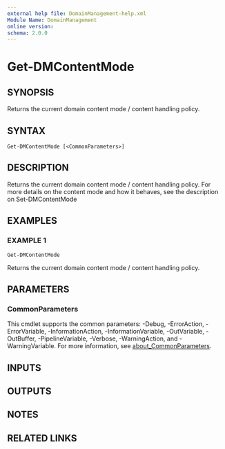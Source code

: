 ```yaml
---
external help file: DomainManagement-help.xml
Module Name: DomainManagement
online version:
schema: 2.0.0
---
```


# Get-DMContentMode

## SYNOPSIS
Returns the current domain content mode / content handling policy.

## SYNTAX

```
Get-DMContentMode [<CommonParameters>]
```

## DESCRIPTION
Returns the current domain content mode / content handling policy.
For more details on the content mode and how it behaves, see the description on Set-DMContentMode

## EXAMPLES

### EXAMPLE 1
```
Get-DMContentMode
```

Returns the current domain content mode / content handling policy.

## PARAMETERS

### CommonParameters
This cmdlet supports the common parameters: -Debug, -ErrorAction, -ErrorVariable, -InformationAction, -InformationVariable, -OutVariable, -OutBuffer, -PipelineVariable, -Verbose, -WarningAction, and -WarningVariable. For more information, see [about_CommonParameters](http://go.microsoft.com/fwlink/?LinkID=113216).

## INPUTS

## OUTPUTS

## NOTES

## RELATED LINKS
